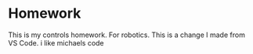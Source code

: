 # Homework
This is my controls homework. For robotics.
This is a change I made from VS Code.
i like michaels code
